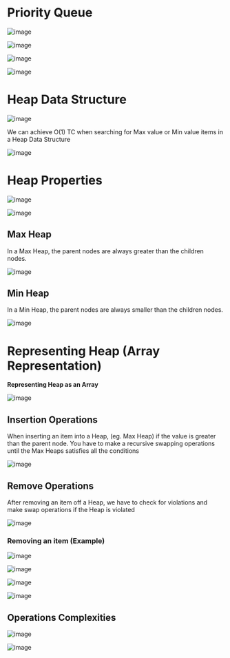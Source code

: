 # Priority Queue

![image](https://user-images.githubusercontent.com/59940078/177036804-1c4838ff-c702-4b63-93f5-9ae1f7dab9e5.png)

![image](https://user-images.githubusercontent.com/59940078/177036879-be2ecc1f-9590-48d1-b318-5cdbd62492a5.png)

![image](https://user-images.githubusercontent.com/59940078/177036891-d024200e-bbcf-465b-958e-58790e7b5251.png)

![image](https://user-images.githubusercontent.com/59940078/177036903-80312de4-4012-42f9-a375-1e7867fb4fc9.png)

# Heap Data Structure

![image](https://user-images.githubusercontent.com/59940078/177036932-32cd7de5-6930-4eff-8f2e-f4c181e0ad83.png)

We can achieve O(1) TC when searching for Max value or Min value items in a Heap Data Structure

![image](https://user-images.githubusercontent.com/59940078/177037051-c277cb77-6e83-4159-8787-1f558d3596e9.png)

# Heap Properties

![image](https://user-images.githubusercontent.com/59940078/177037370-1dd10d50-aeee-49b9-a6ff-f0a920c86553.png)

![image](https://user-images.githubusercontent.com/59940078/177037471-08a033a2-1a9e-4a2e-815b-5002bea62048.png)

## Max Heap

In a Max Heap, the parent nodes are always greater than the children nodes.

![image](https://user-images.githubusercontent.com/59940078/177037497-1e28db2d-41b5-4121-ac68-1efb0448ef9b.png)

## Min Heap

In a Min Heap, the parent nodes are always smaller than the children nodes.

![image](https://user-images.githubusercontent.com/59940078/177037627-4dbe1548-f2bc-4521-a051-25ddf3529aaa.png)

# Representing Heap (Array Representation)

**Representing Heap as an Array**

![image](https://user-images.githubusercontent.com/59940078/177038032-b3c51218-cbf6-4ff3-9dd0-b18a50a86296.png)

## Insertion Operations
When inserting an item into a Heap, (eg. Max Heap) if the value is greater than the parent node. You have to make a recursive swapping operations until the Max Heaps satisfies all the conditions

![image](https://user-images.githubusercontent.com/59940078/177038352-726554b3-f1d7-4136-8885-409783244bf6.png)

## Remove Operations
After removing an item off a Heap, we have to check for violations and make swap operations if the Heap is violated

![image](https://user-images.githubusercontent.com/59940078/177038383-72841b0d-9d7b-427d-9536-797b43a4fb81.png)

### Removing an item (Example)

![image](https://user-images.githubusercontent.com/59940078/177041331-8b15ff1a-7563-49bd-ac39-55a6daf77177.png)

![image](https://user-images.githubusercontent.com/59940078/177041098-523c76af-8a6a-4a3f-90e5-39adce549a86.png)

![image](https://user-images.githubusercontent.com/59940078/177041361-d3e56fd4-e405-4069-81c9-e100af8bbed5.png)

![image](https://user-images.githubusercontent.com/59940078/177041366-3b604824-ca9e-4580-91a2-a8823eb643fa.png)

## Operations Complexities

![image](https://user-images.githubusercontent.com/59940078/177042127-cde2a2ca-a8fd-47f9-9274-312145787bbe.png)

![image](https://user-images.githubusercontent.com/59940078/177042274-7c752d14-0eee-4f9d-b6d0-8db2b35a738e.png)
